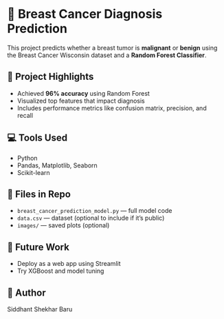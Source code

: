 # 🧠 Breast Cancer Diagnosis Prediction

This project predicts whether a breast tumor is **malignant** or **benign** using the Breast Cancer Wisconsin dataset and a **Random Forest Classifier**.

## 📌 Project Highlights
- Achieved **96% accuracy** using Random Forest
- Visualized top features that impact diagnosis
- Includes performance metrics like confusion matrix, precision, and recall

## 💻 Tools Used
- Python
- Pandas, Matplotlib, Seaborn
- Scikit-learn

## 📁 Files in Repo
- `breast_cancer_prediction_model.py` — full model code
- `data.csv` — dataset (optional to include if it’s public)
- `images/` — saved plots (optional)

## 🧠 Future Work
- Deploy as a web app using Streamlit
- Try XGBoost and model tuning

## 🔗 Author
Siddhant Shekhar Baru
